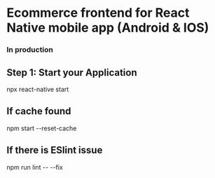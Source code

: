 # Ecommerce frontend for React Native mobile app (Android & IOS)

### In production

## Step 1: Start your Application

npx react-native start

## If cache found

npm start --reset-cache

## If there is ESlint issue

npm run lint -- --fix
